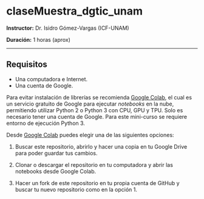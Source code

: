 # claseMuestra_dgtic_unam


**Instructor:** Dr. Isidro Gómez-Vargas (ICF-UNAM)

**Duración:** 1 horas (aprox)

-----------------------------------
## Requisitos

- Una computadora e Internet. 
- Una cuenta de Google. 

Para evitar instalación de librerías se recomienda [Google Colab](https://colab.research.google.com), el cual es un servicio gratuito de Google para ejecutar *notebooks* en la nube, permitiendo utilizar Python 2 o Python 3 con CPU, GPU y TPU. Solo es necesario tener una cuenta de Google. Para este mini-curso se requiere entorno de ejecución Python 3. 

Desde [Google Colab](https://colab.research.google.com) puedes elegir una de las siguientes opciones:

1. Buscar este repositorio, abrirlo y hacer una copia en tu Google Drive para poder guardar tus cambios. 

2. Clonar o descargar el repositorio en tu computadora y abrir las notebooks desde Google Colab. 

3. Hacer un fork de este repositorio en tu propia cuenta de GitHub y buscar tu nuevo repositorio como en la opción 1.
